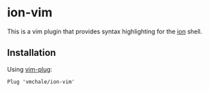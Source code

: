 # ion-vim

This is a vim plugin that provides syntax highlighting for the
[ion](https://github.com/redox-os/ion) shell.

## Installation

Using [vim-plug](https://github.com/junegunn/vim-plug):

```vimscript
Plug 'vmchale/ion-vim'
```
